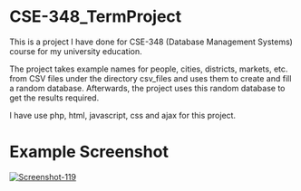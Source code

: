 # CSE-348_TermProject
This is a project I have done for CSE-348 (Database Management Systems) course for my university education.

The project takes example names for people, cities, districts, markets, etc. from CSV files under the directory csv_files and uses them to create and fill a random database. Afterwards, the project uses this random database to get the results required.

I have use php, html, javascript, css and ajax for this project.  

# Example Screenshot

<a href='https://postimg.cc/zV7HfTrJ' target='_blank'><img src='https://i.postimg.cc/zV7HfTrJ/Screenshot-119.png' border='0' alt='Screenshot-119'/></a>
